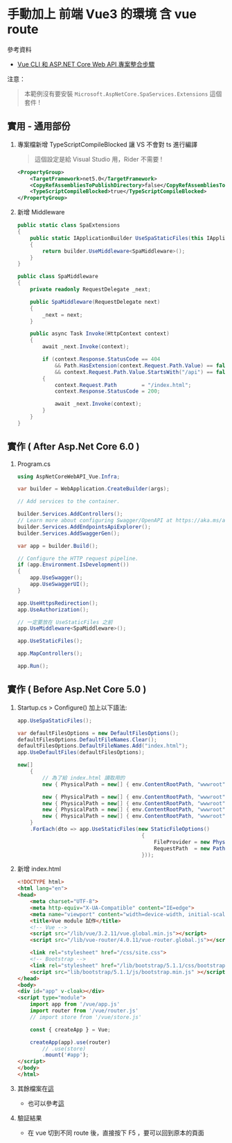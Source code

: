 # 手動加上 前端 Vue3 的環境 含 vue route

參考資料

- [Vue CLI 和 ASP.NET Core Web API 專案整合步驟](https://poychang.github.io/vue-cli-with-dotnet-core-api/)

注意：
> 本範例沒有要安裝 `Microsoft.AspNetCore.SpaServices.Extensions` 這個套件 !


## 實用 - 通用部份

1. 專案檔新增 TypeScriptCompileBlocked 讓 VS 不會對 ts 進行編譯

    > 這個設定是給 Visual Studio 用，Rider 不需要 !

    ```xml
    <PropertyGroup>
        <TargetFramework>net5.0</TargetFramework>
        <CopyRefAssembliesToPublishDirectory>false</CopyRefAssembliesToPublishDirectory>
        <TypeScriptCompileBlocked>true</TypeScriptCompileBlocked>
    </PropertyGroup>
    ```

1. 新增 Middleware

    ```csharp
    public static class SpaExtensions
    {
        public static IApplicationBuilder UseSpaStaticFiles(this IApplicationBuilder builder)
        {
            return builder.UseMiddleware<SpaMiddleware>();
        }
    }

    public class SpaMiddleware
    {
        private readonly RequestDelegate _next;

        public SpaMiddleware(RequestDelegate next)
        {
            _next = next;
        }

        public async Task Invoke(HttpContext context)
        {
            await _next.Invoke(context);

            if (context.Response.StatusCode == 404                          // 該資源不存在
                && Path.HasExtension(context.Request.Path.Value) == false   // 網址最後沒有帶副檔名
                && context.Request.Path.Value.StartsWith("/api") == false ) // 網址不是 /api 開頭（不是發送 API 需求）
            {
                context.Request.Path        = "/index.html";                // 將網址改成 /index.html
                context.Response.StatusCode = 200;                          // 並將 HTTP 狀態碼修改為 200 成功

                await _next.Invoke(context);
            }
        }
    }
    ```


## 實作 ( After Asp.Net Core 6.0 )

1. Program.cs

    ```cs
    using AspNetCoreWebAPI_Vue.Infra;

    var builder = WebApplication.CreateBuilder(args);

    // Add services to the container.

    builder.Services.AddControllers();
    // Learn more about configuring Swagger/OpenAPI at https://aka.ms/aspnetcore/swashbuckle
    builder.Services.AddEndpointsApiExplorer();
    builder.Services.AddSwaggerGen();

    var app = builder.Build();

    // Configure the HTTP request pipeline.
    if (app.Environment.IsDevelopment())
    {
        app.UseSwagger();
        app.UseSwaggerUI();
    }

    app.UseHttpsRedirection();
    app.UseAuthorization();
    
    // 一定要放在 UseStaticFiles 之前
    app.UseMiddleware<SpaMiddleware>();

    app.UseStaticFiles();

    app.MapControllers();

    app.Run();

    ```



## 實作 ( Before Asp.Net Core 5.0 )


1. Startup.cs > Configure() 加上以下語法:

    ```csharp
    app.UseSpaStaticFiles();

    var defaultFilesOptions = new DefaultFilesOptions();
    defaultFilesOptions.DefaultFileNames.Clear();
    defaultFilesOptions.DefaultFileNames.Add("index.html");
    app.UseDefaultFiles(defaultFilesOptions);

    new[]
        {
            // 為了給 index.html 讀取用的
            new { PhysicalPath = new[] { env.ContentRootPath, "wwwroot" }, UrlPath = "" },

            new { PhysicalPath = new[] { env.ContentRootPath, "wwwroot", "js" }, UrlPath  = "/js" },
            new { PhysicalPath = new[] { env.ContentRootPath, "wwwroot", "css" }, UrlPath = "/css" },
            new { PhysicalPath = new[] { env.ContentRootPath, "wwwroot", "lib" }, UrlPath = "/lib" },
            new { PhysicalPath = new[] { env.ContentRootPath, "wwwroot", "vue" }, UrlPath = "/vue" },
        }
        .ForEach(dto => app.UseStaticFiles(new StaticFileOptions()
                                            {
                                                FileProvider = new PhysicalFileProvider(Path.Combine(dto.PhysicalPath)),
                                                RequestPath  = new PathString(dto.UrlPath)
                                            }));
    ```

1. 新增 index.html

    ```html
    <!DOCTYPE html>
    <html lang="en">
    <head>
        <meta charset="UTF-8">
        <meta http-equiv="X-UA-Compatible" content="IE=edge">
        <meta name="viewport" content="width=device-width, initial-scale=1.0">
        <title>Vue module 試作</title>
        <!-- Vue -->
        <script src="/lib/vue/3.2.11/vue.global.min.js"></script>
        <script src="/lib/vue-router/4.0.11/vue-router.global.js"></script>

        <link rel="stylesheet" href="/css/site.css">
        <!-- Bootstrap -->
        <link rel="stylesheet" href="/lib/bootstrap/5.1.1/css/bootstrap.min.css">
        <script src="lib/bootstrap/5.1.1/js/bootstrap.min.js" ></script>
    </head>
    <body>
    <div id="app" v-cloak></div>
    <script type="module">
        import app from '/vue/app.js'
        import router from '/vue/router.js'
        // import store from '/vue/store.js'

        const { createApp } = Vue;

        createApp(app).use(router)
            // .use(store)
            .mount('#app');
    </script>
    </body>
    </html>
    ```

1. 其餘檔案在[這](https://github.com/ragnakuei/AspNetCoreVueRouteAndModuleAndVueFile)
   - 也可以參考[這](https://github.com/ragnakuei/AspNetCoreVueRouteAndModule) 
1. 驗証結果
   - 在 vue 切到不同 route 後，直接按下 F5 ，要可以回到原本的頁面

